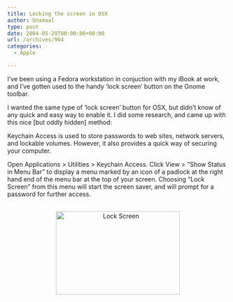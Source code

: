 ```yaml
---
title: Locking the screen in OSX
author: Unxmaal
type: post
date: 2004-05-28T00:00:00+00:00
url: /archives/964
categories:
  - Apple

---
```

I&#8217;ve been using a Fedora workstation in conjuction with my iBook at work, and I&#8217;ve gotten used to the handy &#8216;lock screen&#8217; button on the Gnome toolbar. 

I wanted the same type of &#8216;lock screen&#8217; button for OSX, but didn&#8217;t know of any quick and easy way to enable it. I did some research, and came up with this nice [but oddly hidden] method:

Keychain Access is used to store passwords to web sites, network servers, and lockable volumes. However, it also provides a quick way of securing your computer. 

Open Applications > Utilities > Keychain Access. Click View > &#8220;Show Status in Menu Bar&#8221; to display a menu marked by an icon of a padlock at the right hand end of the menu bar at the top of your screen. Choosing &#8220;Lock Screen&#8221; from this menu will start the screen saver, and will prompt for a password for further access.  


<center>
  <br /> <img loading="lazy" decoding="async" src="http://unxmaal.com/images/keychain.jpg" alt="Lock Screen" width="283" height="190" border="0" />
</center>